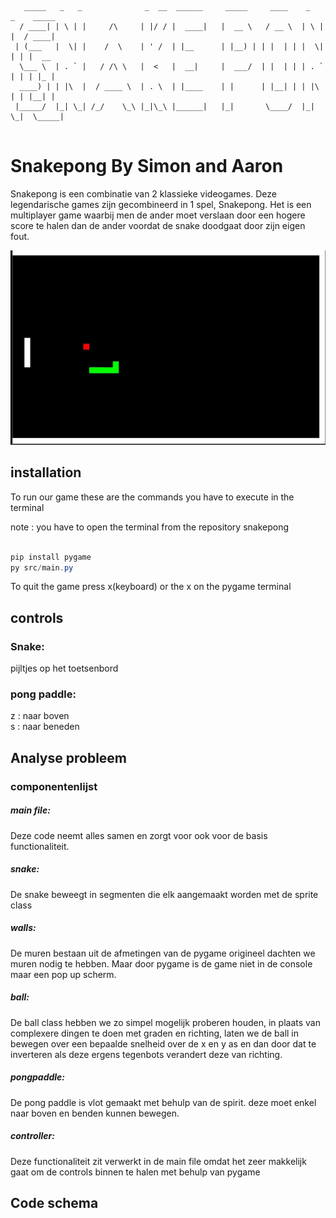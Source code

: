 
```
   _____   _   _              _  __  ______     _____     ____    _   _    _____ 
  / ____| | \ | |     /\     | |/ / |  ____|   |  __ \   / __ \  | \ | |  / ____|
 | (___   |  \| |    /  \    | ' /  | |__      | |__) | | |  | | |  \| | | |  __ 
  \___ \  | . ` |   / /\ \   |  <   |  __|     |  ___/  | |  | | | . ` | | | |_ |
  ____) | | |\  |  / ____ \  | . \  | |____    | |      | |__| | | |\  | | |__| |
 |_____/  |_| \_| /_/    \_\ |_|\_\ |______|   |_|       \____/  |_| \_|  \_____|
                                                                                 
```

# Snakepong By Simon and Aaron

Snakepong is een combinatie van 2 klassieke videogames. Deze legendarische games zijn gecombineerd in 1 spel, Snakepong. Het is een multiplayer game waarbij men de ander moet verslaan door een hogere score te halen dan de ander voordat de snake doodgaat door zijn eigen fout.

![demo snakepong](img/demo.jpg?raw=true "proffessional example")

## installation

To run our game these are the commands you have to execute in the terminal

note : you have to open the terminal from the repository snakepong

```powershell

pip install pygame
py src/main.py
```

To quit the game press x(keyboard) or the x on the pygame terminal

## controls

### Snake:

pijltjes op het toetsenbord

### pong paddle:

z : naar boven </br>
s : naar beneden

## Analyse probleem

### componentenlijst

##### main file:
Deze code neemt alles samen en zorgt voor ook voor de basis functionaliteit.

##### snake:
De snake beweegt in segmenten die elk aangemaakt worden met de sprite class

##### walls:
De muren bestaan uit de afmetingen van de pygame origineel dachten we muren nodig te hebben. Maar door pygame is de game niet in de console maar een pop up scherm.

##### ball:
De ball class hebben we zo simpel mogelijk proberen houden, in plaats van complexere dingen te doen met graden en richting, laten we de ball in bewegen over een bepaalde snelheid over de x en y as en dan door dat te inverteren als deze ergens tegenbots verandert deze van richting.

##### pongpaddle:

De pong paddle is vlot gemaakt met behulp van de spirit. deze moet enkel naar boven en benden kunnen bewegen.

##### controller:
Deze functionaliteit zit verwerkt in de main file omdat het zeer makkelijk gaat om de controls binnen te halen met behulp van pygame

## Code schema
